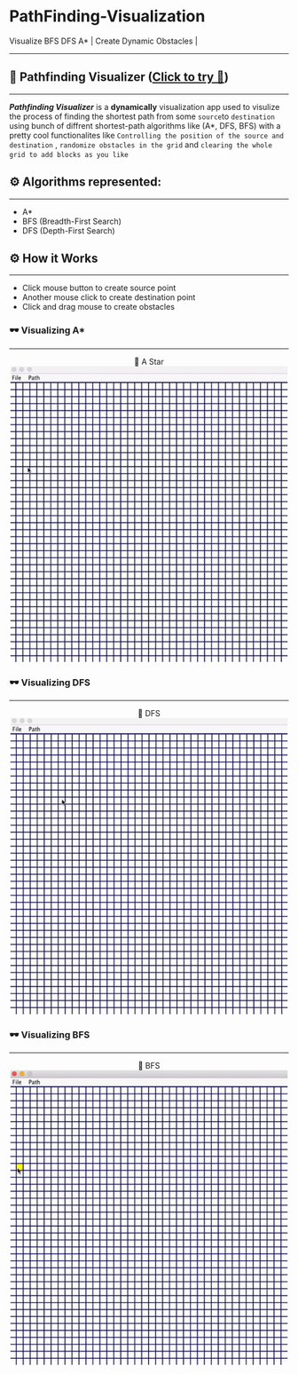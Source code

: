 # PathFinding-Visualization
Visualize BFS DFS A* | Create Dynamic Obstacles | 

---
## 🎈 Pathfinding Visualizer ([Click to try 🚀](https://github.com/mayankkt9/PathFinding-Visualization/blob/master/jar_file/PathVisualRun.jar))
------------------------------------------------------------------------------------------------------

**_Pathfinding Visualizer_** is a __dynamically__ visualization app used to visulize the process of finding the shortest path from some ```source```to ```destination``` using bunch of diffrent shortest-path algorithms like (A*, DFS, BFS) with a pretty cool functionalites like ```Controlling the position of the source and destination``` , ```randomize obstacles in the grid``` and ```clearing the whole grid to add blocks as you like```


## ⚙ Algorithms represented:
------------------
* A*
* BFS (Breadth-First Search)
* DFS (Depth-First Search)

## ⚙ How it Works
------------------

* Click mouse button to create source point
* Another mouse click to create destination point
* Click and drag mouse to create obstacles

### 🕶 Visualizing A*
----------

<div align="center" >
🎈 A Star
</div>
<div align="center">
<kbd>
<img width="500px" src="https://github.com/mayankkt9/PathFinding-Visualization/blob/master/gif/AStar.gif">
</kbd>

</div>

### 🕶 Visualizing DFS
----------
<div align="center" >
🎈 DFS
</div>
<div align="center">
 <kbd>
<img width="500px" src="https://github.com/mayankkt9/PathFinding-Visualization/blob/master/gif/DFS.gif">
</kbd>
</div>


### 🕶 Visualizing BFS 
----------

<div align="center" >
🎈 BFS
</div>
<div align="center">
<kbd>
<img width="500px" src="https://github.com/mayankkt9/PathFinding-Visualization/blob/master/gif/BFS.gif">
</kbd>
</div>
